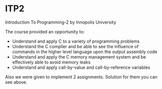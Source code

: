 # ITP2
Introduction To Programming-2 by Innopolis University

The course provided an opportunity to:
* Understand and apply C to a variety of programming problems
* Understand the C complier and be able to see the influence of commands in the higher level language upon the output assembly code
* Understand and apply the C memory management system and be effectively able to avoid memory leaks
* Understand and apply call-by-value and call-by-reference variables

Also we were given to implement 2 assignments. Solution for them you can see above.

